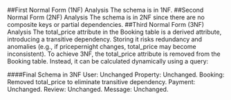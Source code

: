 ##First Normal Form (1NF) Analysis
 The schema is in 1NF.
##Second Normal Form (2NF) Analysis
The schema is in 2NF since there are no composite keys or partial dependencies.
##Third Normal Form (3NF) Analysis
The total_price attribute in the Booking table is a derived attribute, introducing a transitive dependency. Storing it risks redundancy and anomalies (e.g., if pricepernight changes, total_price may become inconsistent).
To achieve 3NF, the total_price attribute is removed from the Booking table. Instead, it can be calculated dynamically using a query:



####Final Schema in 3NF
User: Unchanged
Property: Unchanged.
Booking: Removed total_price to eliminate transitive dependency.
Payment: Unchanged.
Review: Unchanged.
Message: Unchanged.
